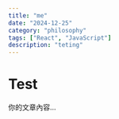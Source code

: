 ```yaml
---
title: "me"
date: "2024-12-25"
category: "philosophy"
tags: ["React", "JavaScript"]
description: "teting"
---
```


# Test

你的文章內容...
